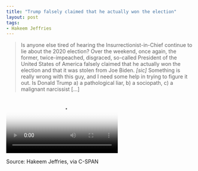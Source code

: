 ```yaml
---
title: "Trump falsely claimed that he actually won the election"
layout: post
tags:
- Hakeem Jeffries
---
```


> Is anyone else tired of hearing the Insurrectionist-in-Chief continue to lie about the 2020 election? Over the weekend, once again, the former, twice-impeached, disgraced, so-called President of the United States of America falsely claimed that he actually won the election and that it was stolen from Joe Biden. *[sic]* Something is really wrong with this guy, and I need some help in trying to figure it out. Is Donald Trump a) a pathological liar, b) a sociopath, c) a malignant narcissist \[...\]

<div class="embed-responsive embed-responsive-16by9"><video class="embed-responsive-item" controls src="https://www.glockspiel.com/impeach45/2021-07-26-Hakeem-Jeffries.mp4" poster="https://www.glockspiel.com/impeach45/2021-07-26-Hakeem-Jeffries.jpg"></video></div>

Source: Hakeem Jeffries, via C-SPAN
